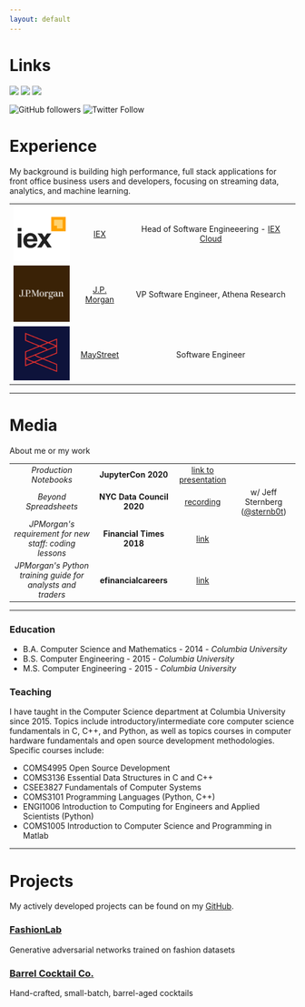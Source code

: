 ```yaml
---
layout: default
---
```

# Links

[![](https://img.shields.io/badge/Website-red)](https://tim.paine.nyc/)
[![](https://img.shields.io/badge/Teaching-green)](https://www.cs.columbia.edu/~paine/)
[![](https://img.shields.io/badge/LinkedIn-blue)](https://www.linkedin.com/in/timkpaine/)


![GitHub followers](https://img.shields.io/github/followers/timkpaine?style=social)
![Twitter Follow](https://img.shields.io/twitter/follow/timkpaine?style=social)

# Experience
My background is building high performance, full stack applications for front office business users and developers, focusing on streaming data, analytics, and machine learning. 

| | | |
|:--:|:--:|:--:|
| <img width="100" src="https://raw.githubusercontent.com/timkpaine/timkpaine/main/iex.png" alt="IEX"> | [IEX](https://iextrading.com) | Head of Software Engineeering - [IEX Cloud](https://iexcloud.io) |
| <img width="100" src="https://raw.githubusercontent.com/timkpaine/timkpaine/main/jpmorgan.png" alt="J.P. Morgan"> | [J.P. Morgan](https://www.jpmorgan.com/global) | VP Software Engineer, Athena Research |
| <img width="100" src="https://raw.githubusercontent.com/timkpaine/timkpaine/main/maystreet.png" alt="MayStreet"> | [MayStreet](https://maystreet.com) |  Software Engineer |

---

# Media
About me or my work


| | | | |
|:--:|:--:|:--:|:--:|
| *Production Notebooks* | **JupyterCon 2020**  | [link to presentation](https://tim.paine.nyc/talks/jupytercon.html#/) | |
| *Beyond Spreadsheets* | **NYC Data Council 2020** | [recording](https://youtu.be/PYTVU4A_3Kc) | w/ Jeff Sternberg ([@sternb0t](https://github.com/sternb0t)) |
|*JPMorgan's requirement for new staff: coding lessons* | **Financial Times 2018** | [link](https://www.ft.com/content/4c17d6ce-c8b2-11e8-ba8f-ee390057b8c9) | |
| *JPMorgan's Python training guide for analysts and traders* | **efinancialcareers** | [link](https://news.efinancialcareers.com/us-en/3004043/jpmorgan-python-training-analysts-and-traders) | | 


---

### Education

- B.A. Computer Science and Mathematics - 2014 - *Columbia University* 
- B.S. Computer Engineering - 2015 - *Columbia University*
- M.S. Computer Engineering - 2015 - *Columbia University*

### Teaching
I have taught in the Computer Science department at Columbia University since 2015. Topics include introductory/intermediate core computer science fundamentals in C, C++, and Python, as well as topics courses in computer hardware fundamentals and open source development methodologies. Specific courses include:

- COMS4995 Open Source Development
- COMS3136 Essential Data Structures in C and C++
- CSEE3827 Fundamentals of Computer Systems
- COMS3101 Programming Languages (Python, C++)
- ENGI1006 Introduction to Computing for Engineers and Applied Scientists (Python)
- COMS1005 Introduction to Computer Science and Programming in Matlab

---

# Projects
My actively developed projects can be found on my [GitHub](https://github.com/timkpaine).

### [FashionLab](https://fashionlab.ai/#/)
Generative adversarial networks trained on fashion datasets

### [Barrel Cocktail Co.](https://barrelcocktail.co/#/)
Hand-crafted, small-batch, barrel-aged cocktails
